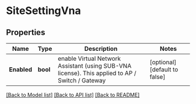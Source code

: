 # SiteSettingVna

## Properties
Name | Type | Description | Notes
------------ | ------------- | ------------- | -------------
**Enabled** | **bool** | enable Virtual Network Assistant (using SUB-VNA license). This applied to AP / Switch / Gateway | [optional] [default to false]

[[Back to Model list]](../README.md#documentation-for-models) [[Back to API list]](../README.md#documentation-for-api-endpoints) [[Back to README]](../README.md)

